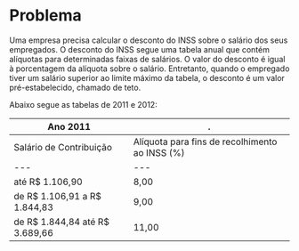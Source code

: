 # Problema
Uma empresa precisa calcular o desconto do INSS sobre o salário dos seus empregados. 
O desconto do INSS segue uma tabela anual que contém alíquotas para determinadas faixas de salários. O valor do desconto é igual à porcentagem da alíquota sobre o salário. Entretanto, quando o empregado tiver um salário superior ao limite máximo da tabela, o desconto é um valor pré-estabelecido, chamado de teto.

Abaixo segue as tabelas de 2011 e 2012:

| Ano 2011 | . |
| --- | --- |
| Salário de Contribuição | Alíquota para fins de recolhimento ao INSS (%) |
| --- | --- |
| até R$ 1.106,90 | 8,00 |
| de R$  1.106,91 a R$ 1.844,83 | 9,00 |
| de R$ 1.844,84 até R$ 3.689,66 | 11,00|
